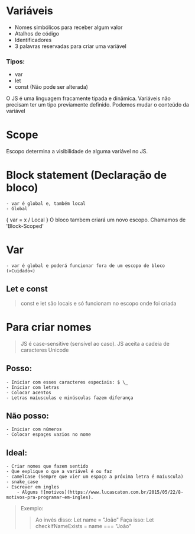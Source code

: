 # Variáveis

- Nomes simbólicos para receber algum valor
- Atalhos de código
- Identificadores
- 3 palavras reservadas para criar uma variável

### Tipos:

- var
- let
- const (Não pode ser alterada)

O JS é uma linguagem fracamente tipada e dinâmica.
Variáveis não precisam ter um tipo previamente definido. Podemos mudar o conteúdo da variável

# Scope

Escopo determina a visibilidade de alguma variável no JS.

# Block statement (Declaração de bloco)

    - var é global e, também local
    - Global

{
var = x / Local
}
O bloco tambem criará um novo escopo. Chamamos de 'Block-Scoped'

# Var

    - var é global e poderá funcionar fora de um escopo de bloco (>Cuidado<)

## Let e const

> const e let são locais e só funcionam no escopo onde foi criada

# Para criar nomes

> JS é case-sensitive (sensível ao caso).
> JS aceita a cadeia de caracteres Unicode

## Posso:

    - Iniciar com esses caracteres especiais: $ \_
    - Iniciar com letras
    - Colocar acentos
    - Letras maíusculas e minúsculas fazem diferança

## Não posso:

    - Iniciar com números
    - Colocar espaçes vazios no nome

## Ideal:

    - Criar nomes que fazem sentido
    - Que explique o que a variável é ou faz
    - camelCase (Sempre que vier um espaço a próxima letra é maíuscula)
    - snake_case
    - Escrever em ingles
        - Alguns ![motivos](https://www.lucascaton.com.br/2015/05/22/8-motivos-pra-programar-em-ingles).

> Exemplo:
>
> > Ao invés disso: Let name = "João"
> > Faça isso: Let checkIfNameExists = name === "João"
